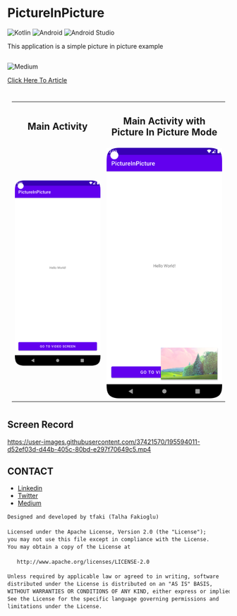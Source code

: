 # PictureInPicture
![Kotlin](https://img.shields.io/badge/kotlin-%230095D5.svg?style=for-the-badge&logo=kotlin&logoColor=white)
![Android](https://img.shields.io/badge/Android-3DDC84?style=for-the-badge&logo=android&logoColor=white)
![Android Studio](https://img.shields.io/badge/Android%20Studio-3DDC84.svg?style=for-the-badge&logo=android-studio&logoColor=white)

This application is a simple picture in picture example

## 

![Medium](https://img.shields.io/badge/Medium-12100E?style=for-the-badge&logo=medium&logoColor=white)

[Click Here To Article](https://medium.com/@talhafaki/picture-in-picture-pip-android-150a367e94af)

## 

<table style="padding:10px">
	<tr>
		<td align="center">
			<h2>Main Activity</h2>
		</td>
		<td align="center">
			<h2>Main Activity with Picture In Picture Mode</h2>
		</td>
  	</tr>
	<tr>
    	<td align="center">
			<img src="mainactivity.png" alt="Android App" width="300"/>
    	</td>
		<td align="center">
			<img src="pipmainactivity.png" alt="iOS App" width="300"/>
    	</td>
  	</tr>
</table>

## Screen Record
https://user-images.githubusercontent.com/37421570/195594011-d52ef03d-d44b-405c-80bd-e297f70649c5.mp4

## CONTACT

- [Linkedin](https://www.linkedin.com/in/talha-fakioglu/)
- [Twitter](https://twitter.com/talhafaki)
- [Medium](https://medium.com/@talhafaki)

```xml
Designed and developed by tfaki (Talha Fakioglu)

Licensed under the Apache License, Version 2.0 (the "License");
you may not use this file except in compliance with the License.
You may obtain a copy of the License at

   http://www.apache.org/licenses/LICENSE-2.0

Unless required by applicable law or agreed to in writing, software
distributed under the License is distributed on an "AS IS" BASIS,
WITHOUT WARRANTIES OR CONDITIONS OF ANY KIND, either express or implied.
See the License for the specific language governing permissions and
limitations under the License.

